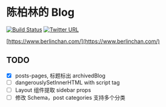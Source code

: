 # 陈柏林的 Blog
[![Build Status](https://travis-ci.com/BerlinChan/blog.svg?branch=master)](https://travis-ci.com/BerlinChan/blog)
[![Twitter URL](https://img.shields.io/twitter/url/https/BerlinChanCom?style=social)](https://twitter.com/BerlinChanCom)

[https://www.berlinchan.com/](https://www.berlinchan.com/)

## TODO
- [x] posts-pages, 标题标出 archivedBlog
- [ ] dangerouslySetInnerHTML with script tag
- [ ] Layout 组件提取 sidebar props
- [ ] 修改 Schema，post categories 支持多个分类

